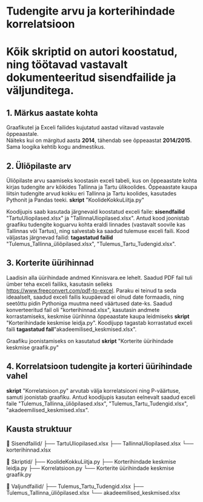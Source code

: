 # Tudengite arvu ja korterihindade korrelatsioon
# Kõik skriptid on autori koostatud, ning töötavad vastavalt dokumenteeritud sisendfailide ja väljunditega.

## 1. Märkus aastate kohta
Graafikutel ja Exceli failides kujutatud aastad viitavad vastavale õppeaastale.  
Näiteks kui on märgitud aasta **2014**, tähendab see õppeaastat **2014/2015**.  
Sama loogika kehtib kogu andmestikus.
   
## 2. Üliõpilaste arv
   
Üliõpilaste arvu saamiseks koostasin exceli tabeli, kus on õppeaastate kohta kirjas tudengite arv kõikides Tallinna ja Tartu ülikoolides.
Õppeaastate kaupa liitsin tudengite arvud kokku eri Tallinna ja Tartu koolides, kasutades Pythonit ja Pandas teeki.
**skript** "KoolideKokkuLiitja.py"

Koodijupis saab kasutada järgnevaid koostatud exceli faile: **sisendfailid** "TartuUliopilased.xlsx" ja "TallinnaUliopilased.xlsx".
Antud kood joonistab graafiku tudengite koguarvu kohta eraldi linnades (vastavalt soovile kas Tallinnas või Tartus), ning salvestab ka saadud tulemuse exceli faili.
Kood väljastas järgnevad failid: **tagastatud failid** "Tulemus_Tallinna_üliõpilased.xlsx", "Tulemus_Tartu_Tudengid.xlsx".

## 3. Korterite üürihinnad
Laadisin alla üürihindade andmed Kinnisvara.ee lehelt. Saadud PDF fail tuli ümber teha exceli failiks, kasutasin selleks https://www.freeconvert.com/pdf-to-excel.
Paraku ei teinud ta seda ideaalselt, saadud exceli failis kuupäevad ei olnud date formaadis, ning seetõttu pidin Pythoniga muutma need väärtused date-ks.
Saadud konverteeritud fail oli "korterihinnad.xlsx", kasutasin andmete korrastamiseks, keskmise üürihinna õppeaastate kaupa leidmiseks **skript** "Korterihindade keskmise leidja.py".
Koodijupp tagastab korrastatud exceli faili **tagastatud fail**"akadeemilised_keskmised.xlsx".

Graafiku joonistamiseks on kasutatud **skript** "Korterite üürihindade keskmise graafik.py"

## 4. Korrelatsioon tudengite ja korteri üürihindade vahel
**skript** "Korrelatsioon.py" arvutab välja korrelatsiooni ning P-väärtuse, samuti joonistab graafiku. Antud koodijupis kasutan eelnevalt saadud exceli faile "Tulemus_Tallinna_üliõpilased.xlsx",  "Tulemus_Tartu_Tudengid.xlsx",
"akadeemilised_keskmised.xlsx".

## Kausta struktuur

📁 Sisendfailid/
   ├── TartuUliopilased.xlsx
   ├── TallinnaUliopilased.xlsx
   └── korterihinnad.xlsx

📁 Skriptid/
   ├── KoolideKokkuLiitja.py
   ├── Korterihindade keskmise leidja.py
   ├── Korrelatsioon.py
   └── Korterite üürihindade keskmise graafik.py

📁 Valjundfailid/
   ├── Tulemus_Tartu_Tudengid.xlsx
   ├── Tulemus_Tallinna_üliõpilased.xlsx
   └── akadeemilised_keskmised.xlsx

   

   
   
